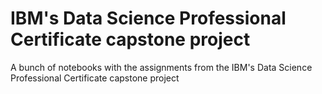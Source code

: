 # IBM's Data Science Professional Certificate capstone project
A bunch of notebooks with the assignments from the IBM's Data Science Professional Certificate capstone project
